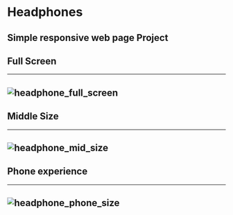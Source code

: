 # Headphones

Simple responsive web page Project
---------------

## Full Screen
---------------
![headphone_full_screen](https://user-images.githubusercontent.com/61886501/163568058-5e175d52-9618-4361-95a0-1428d5da5165.jpg)
---------------

## Middle Size
---------------
![headphone_mid_size](https://user-images.githubusercontent.com/61886501/163568149-0e22e8d6-c24f-48aa-8dfc-950522a1556d.jpg)
---------------

## Phone experience
---------------
![headphone_phone_size](https://user-images.githubusercontent.com/61886501/163568201-32a9ed4d-30eb-48f1-a346-2eec35988b25.jpg)
---------------
